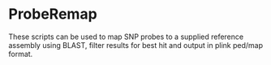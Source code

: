 # ProbeRemap
These scripts can be used to map SNP probes to a supplied reference assembly using BLAST, filter results for best hit and output in plink ped/map format. 
